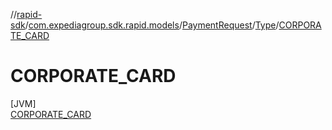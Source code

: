 //[rapid-sdk](../../../../../index.md)/[com.expediagroup.sdk.rapid.models](../../../index.md)/[PaymentRequest](../../index.md)/[Type](../index.md)/[CORPORATE_CARD](index.md)

# CORPORATE_CARD

[JVM]\
[CORPORATE_CARD](index.md)
